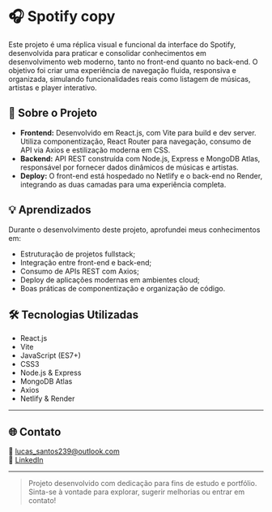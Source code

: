 # 🎧 Spotify copy

Este projeto é uma réplica visual e funcional da interface do Spotify, desenvolvida para praticar e consolidar conhecimentos em desenvolvimento web moderno, tanto no front-end quanto no back-end. O objetivo foi criar uma experiência de navegação fluida, responsiva e organizada, simulando funcionalidades reais como listagem de músicas, artistas e player interativo.

## 🚀 Sobre o Projeto

- **Frontend:** Desenvolvido em React.js, com Vite para build e dev server. Utiliza componentização, React Router para navegação, consumo de API via Axios e estilização moderna em CSS.
- **Backend:** API REST construída com Node.js, Express e MongoDB Atlas, responsável por fornecer dados dinâmicos de músicas e artistas.
- **Deploy:** O front-end está hospedado no Netlify e o back-end no Render, integrando as duas camadas para uma experiência completa.

## 💡 Aprendizados

Durante o desenvolvimento deste projeto, aprofundei meus conhecimentos em:
- Estruturação de projetos fullstack;
- Integração entre front-end e back-end;
- Consumo de APIs REST com Axios;
- Deploy de aplicações modernas em ambientes cloud;
- Boas práticas de componentização e organização de código.

## 🛠️ Tecnologias Utilizadas

- React.js
- Vite
- JavaScript (ES7+)
- CSS3
- Node.js & Express
- MongoDB Atlas
- Axios
- Netlify & Render

---

## 🌐 Contato

📧 [lucas_santos239@outlook.com](mailto:lucas_santos239@outlook.com)  
🔗 [LinkedIn](https://www.linkedin.com/in/lucas-hssrs/)

---

> Projeto desenvolvido com dedicação para fins de estudo e portfólio. Sinta-se à vontade para explorar, sugerir melhorias ou entrar em contato!
